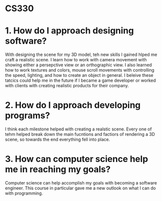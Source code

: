 # CS330

# 1. How do I approach designing software?

With designing the scene for my 3D model, teh new skills I gained hlped me craft a realistic scene. I learn how to work with camera movement with showing either a persepctive view or an orthographic view. I also learned how to work textures and colors, mouse scroll movements with controlling the speed, lighting,  and how to create an object in general. I beleive these tatcics could help me in the future if I became a game developer or worked with clients with creating realistic products for their company.

# 2. How do I approach developing programs?
I think each milestone helped with creating a realstic scene. Every one of tehm helped break down the main fucntions and factiors of rendering a 3D scene, so towards the end everything fell into place. 

# 3. How can computer science help me in reaching my goals?
Computer science can help accomplish my goals with becoming a software engineer. This course in particular gave me a new outlook on what I can do with programming.
